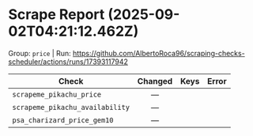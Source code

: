 # Scrape Report (2025-09-02T04:21:12.462Z)

Group: `price`  |  Run: https://github.com/AlbertoRoca96/scraping-checks-scheduler/actions/runs/17393117942

| Check | Changed | Keys | Error |
|---|:---:|:--|:--|
| `scrapeme_pikachu_price` | — |  |  |
| `scrapeme_pikachu_availability` | — |  |  |
| `psa_charizard_price_gem10` | — |  |  |
